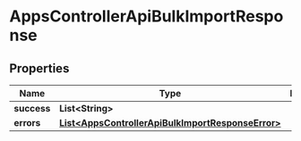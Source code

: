 

# AppsControllerApiBulkImportResponse


## Properties

| Name | Type | Description | Notes |
|------------ | ------------- | ------------- | -------------|
|**success** | **List&lt;String&gt;** |  |  |
|**errors** | [**List&lt;AppsControllerApiBulkImportResponseError&gt;**](AppsControllerApiBulkImportResponseError.md) |  |  |



